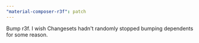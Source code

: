 ```yaml
---
"material-composer-r3f": patch
---
```


Bump r3f. I wish Changesets hadn't randomly stopped bumping dependents for some reason.
